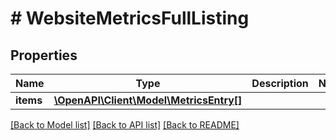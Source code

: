 # # WebsiteMetricsFullListing

## Properties

Name | Type | Description | Notes
------------ | ------------- | ------------- | -------------
**items** | [**\OpenAPI\Client\Model\MetricsEntry[]**](MetricsEntry.md) |  |

[[Back to Model list]](../../README.md#models) [[Back to API list]](../../README.md#endpoints) [[Back to README]](../../README.md)
